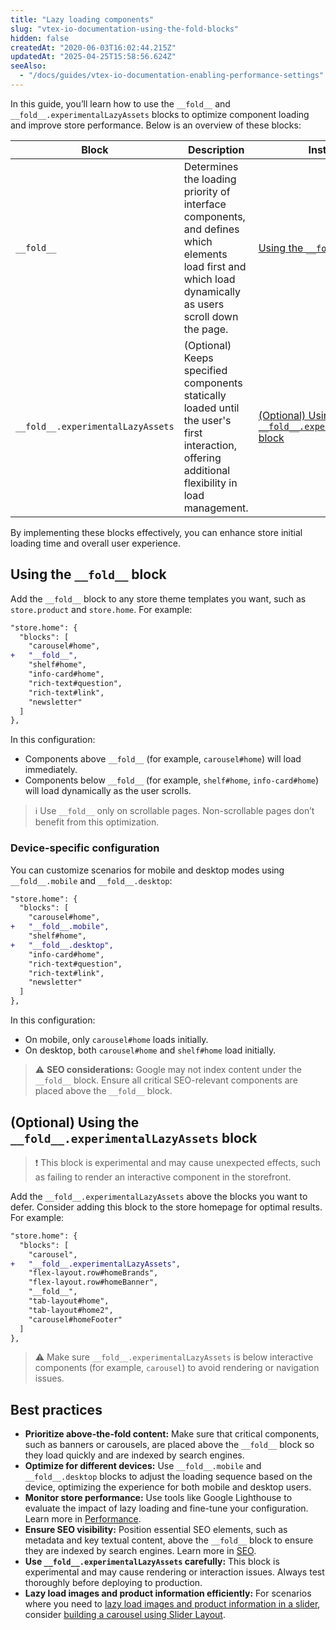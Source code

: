 ```yaml
---
title: "Lazy loading components"
slug: "vtex-io-documentation-using-the-fold-blocks"
hidden: false
createdAt: "2020-06-03T16:02:44.215Z"
updatedAt: "2025-04-25T15:58:56.624Z"
seeAlso:
  - "/docs/guides/vtex-io-documentation-enabling-performance-settings"
---
```


In this guide, you’ll learn how to use the `__fold__` and `__fold__.experimentalLazyAssets` blocks to optimize component loading and improve store performance. Below is an overview of these blocks:

| Block                          | Description                                                                                              | Instructions |
|--------------------------------|----------------------------------------------------------------------------------------------------------|--------------|
| `__fold__`                     | Determines the loading priority of interface components, and defines which elements load first and which load dynamically as users scroll down the page. | [Using the `__fold__` block](#using-the-fold-block) |
| `__fold__.experimentalLazyAssets` | (Optional) Keeps specified components statically loaded until the user's first interaction, offering additional flexibility in load management. | [(Optional) Using the `__fold__.experimentalLazyAssets` block](#optional-using-the-fold-experimentalLazyAssets-block) |

By implementing these blocks effectively, you can enhance store initial loading time and overall user experience.

## Using the `__fold__` block

Add the `__fold__` block to any store theme templates you want, such as `store.product` and `store.home`. For example:

```diff
"store.home": {
  "blocks": [
    "carousel#home",
+   "__fold__",
    "shelf#home",
    "info-card#home",
    "rich-text#question",
    "rich-text#link",
    "newsletter"
  ]
},
```

In this configuration:

- Components above `__fold__` (for example, `carousel#home`) will load immediately.
- Components below `__fold__` (for example, `shelf#home`, `info-card#home`) will load dynamically as the user scrolls.

>ℹ️ Use `__fold__` only on scrollable pages. Non-scrollable pages don’t benefit from this optimization.

### Device-specific configuration

You can customize scenarios for mobile and desktop modes using `__fold__.mobile` and `__fold__.desktop`:

```diff
"store.home": {
  "blocks": [
    "carousel#home",
+   "__fold__.mobile",
    "shelf#home",
+   "__fold__.desktop",
    "info-card#home",
    "rich-text#question",
    "rich-text#link",
    "newsletter"
  ]  
},
```

In this configuration:

- On mobile, only `carousel#home` loads initially.
- On desktop, both `carousel#home` and `shelf#home` load initially.

> ⚠️ **SEO considerations:** Google may not index content under the `__fold__` block. Ensure all critical SEO-relevant components are placed above the `__fold__` block.

## (Optional) Using the `__fold__.experimentalLazyAssets` block

> ❗ This block is experimental and may cause unexpected effects, such as failing to render an interactive component in the storefront.

Add the `__fold__.experimentalLazyAssets` above the blocks you want to defer. Consider adding this block to the store homepage for optimal results. For example:

```diff
"store.home": {
  "blocks": [
    "carousel",
+   "__fold__.experimentalLazyAssets", 
    "flex-layout.row#homeBrands",
    "flex-layout.row#homeBanner",
    "__fold__",
    "tab-layout#home",
    "tab-layout#home2",
    "carousel#homeFooter"
  ]
},
```

> ⚠️ Make sure `__fold__.experimentalLazyAssets` is below interactive components (for example, `carousel`) to avoid rendering or navigation issues.

## Best practices

- **Prioritize above-the-fold content:** Make sure that critical components, such as banners or carousels, are placed above the `__fold__` block so they load quickly and are indexed by search engines.
- **Optimize for different devices:** Use `__fold__.mobile` and `__fold__.desktop` blocks to adjust the loading sequence based on the device, optimizing the experience for both mobile and desktop users.
- **Monitor store performance:** Use tools like Google Lighthouse to evaluate the impact of lazy loading and fine-tune your configuration. Learn more in [Performance](https://developers.vtex.com/docs/guides/storefront-performance).
- **Ensure SEO visibility:** Position essential SEO elements, such as metadata and key textual content, above the `__fold__` block to ensure they are indexed by search engines. Learn more in [SEO](https://developers.vtex.com/docs/guides/storefront-seo).
- **Use `__fold__.experimentalLazyAssets` carefully:** This block is experimental and may cause rendering or interaction issues. Always test thoroughly before deploying to production.
- **Lazy load images and product information efficiently:** For scenarios where you need to [lazy load images and product information in a slider](https://developers.vtex.com/docs/guides/vtex-io-documentation-enabling-performance-settings#manual-optimizations), consider [building a carousel using Slider Layout](https://developers.vtex.com/docs/guides/vtex-io-documentation-building-a-carousel-using-slider-layout).
